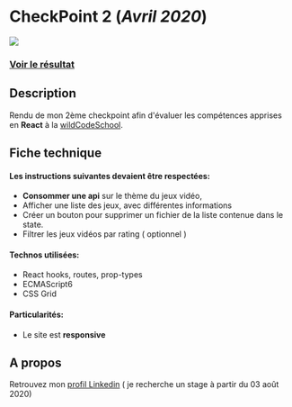 # CheckPoint 2 (_Avril 2020_)
![](https://media-exp1.licdn.com/dms/image/C562DAQGFltMWhLLHdQ/profile-treasury-image-shrink_480_480/0?e=1590933600&v=beta&t=HuJUR6MkBC7-9zZvfh19BLoDtVqV4-y4VyEEUKmHxQM)  
### [Voir le résultat](https://loving-booth-82aa55.netlify.app/)
## Description
Rendu de mon 2ème checkpoint afin d'évaluer les compétences apprises en __React__ à la [wildCodeSchool](https://www.wildcodeschool.com/fr-FR).  
## Fiche technique
#### Les instructions suivantes devaient être respectées:  
- __Consommer une api__ sur le thème du jeux vidéo,
- Afficher une liste des jeux, avec différentes informations
- Créer un bouton pour supprimer un fichier de la liste contenue dans le state.
- Filtrer les jeux vidéos par rating ( optionnel )
#### Technos utilisées:
- React hooks, routes, prop-types
- ECMAScript6
- CSS Grid
#### Particularités:
- Le site est __responsive__

## A propos
Retrouvez mon [profil Linkedin](https://www.linkedin.com/in/j%C3%A9r%C3%B4me-poti%C3%A9/) ( je recherche un stage à partir du 03 août 2020) 
